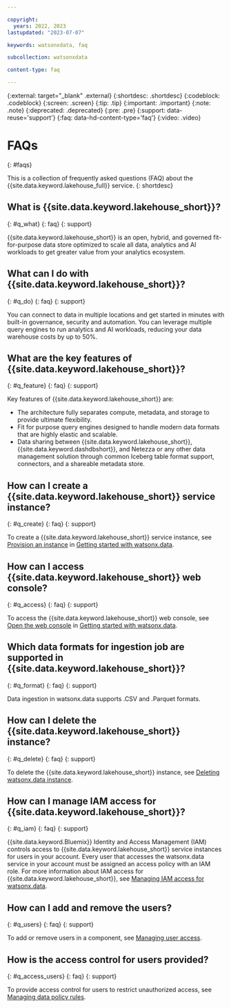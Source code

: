 ```yaml
---

copyright:
  years: 2022, 2023
lastupdated: "2023-07-07"

keywords: watsonxdata, faq

subcollection: watsonxdata

content-type: faq

---
```


{:external: target="_blank" .external}
{:shortdesc: .shortdesc}
{:codeblock: .codeblock}
{:screen: .screen}
{:tip: .tip}
{:important: .important}
{:note: .note}
{:deprecated: .deprecated}
{:pre: .pre}
{:support: data-reuse='support'}
{:faq: data-hd-content-type='faq'}
{:video: .video}

# FAQs
{: #faqs}

This is a collection of frequently asked questions (FAQ) about the {{site.data.keyword.lakehouse_full}} service.
{: shortdesc}

## What is {{site.data.keyword.lakehouse_short}}? 
{: #q_what}
{: faq}
{: support}

{{site.data.keyword.lakehouse_short}} is an open, hybrid, and governed fit-for-purpose data store optimized to scale all data, analytics and AI workloads to get greater value from your analytics ecosystem.

## What can I do with {{site.data.keyword.lakehouse_short}}?
{: #q_do}
{: faq}
{: support}

You can connect to data in multiple locations and get started in minutes with built-in governance, security and automation. You can leverage multiple query engines to run analytics and AI workloads, reducing your data warehouse costs by up to 50%. 

## What are the key features of {{site.data.keyword.lakehouse_short}}?
{: #q_feature}
{: faq}
{: support}

Key features of {{site.data.keyword.lakehouse_short}} are:
- The architecture fully separates compute, metadata, and storage to provide ultimate flexibility.
- Fit for purpose query engines designed to handle modern data formats that are highly elastic and scalable.
- Data sharing between {{site.data.keyword.lakehouse_short}}, {{site.data.keyword.dashdbshort}}, and Netezza or any other data management solution through common Iceberg table format support, connectors, and a shareable metadata store.

## How can I create a {{site.data.keyword.lakehouse_short}} service instance?
{: #q_create}
{: faq}
{: support}

To create a {{site.data.keyword.lakehouse_short}} service instance, see [Provision an instance](watsonxdata?topic=watsonxdata-getting-started) in [Getting started with watsonx.data](watsonxdata?topic=watsonxdata-getting-started).

## How can I access {{site.data.keyword.lakehouse_short}} web console?
{: #q_access}
{: faq}
{: support}

To access the {{site.data.keyword.lakehouse_short}} web console, see [Open the web console](watsonxdata?topic=watsonxdata-getting-started) in [Getting started with watsonx.data](watsonxdata?topic=watsonxdata-getting-started).

## Which data formats for ingestion job are supported in {{site.data.keyword.lakehouse_short}}?
{: #q_format}
{: faq}
{: support}

Data ingestion in watsonx.data supports .CSV and .Parquet formats.

## How can I delete the {{site.data.keyword.lakehouse_short}} instance?
{: #q_delete}
{: faq}
{: support}

To delete the {{site.data.keyword.lakehouse_short}} instance, see [Deleting watsonx.data instance](watsonxdata?topic=watsonxdata-delete_lh).

## How can I manage IAM access for {{site.data.keyword.lakehouse_short}}?
{: #q_iam}
{: faq}
{: support}

{{site.data.keyword.Bluemix}} Identity and Access Management (IAM) controls access to {{site.data.keyword.lakehouse_short}} service instances for users in your account. Every user that accesses the watsonx.data service in your account must be assigned an access policy with an IAM role. For more information about IAM access for {{site.data.keyword.lakehouse_short}}, see [Managing IAM access for watsonx.data](watsonxdata?topic=watsonxdata-iam).

## How can I add and remove the users?
{: #q_users}
{: faq}
{: support}

To add or remove users in a component, see [Managing user access](watsonxdata?topic=watsonxdata-manage_access).

## How is the access control for users provided?
{: #q_access_users}
{: faq}
{: support}

To provide access control for users to restrict unauthorized access, see [Managing data policy rules](watsonxdata?topic=watsonxdata-data_policy).

